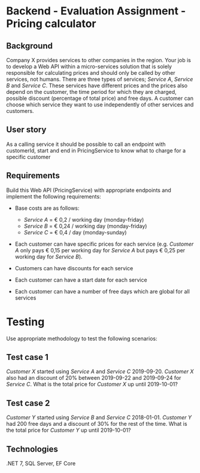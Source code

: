 **Backend - Evaluation Assignment - Pricing calculator**
============

**Background**
--------

Company X provides services to other companies in the region. Your job is to develop a Web API within a micro-services solution that is solely responsible for calculating prices and should only be called by other services, not humans. There are three types of services; _Service A_, _Service B_ and _Service C_. These services have different prices and the prices also depend on the customer, the time period for which they are charged, possible discount (percentage of total price) and free days. A customer can choose which service they want to use independently of other services and customers.

**User story**
--------

As a calling service it should be possible to call an endpoint with customerId, start and end in PricingService to know what to charge for a specific customer

**Requirements**
--------

Build this Web API (PricingService) with appropriate endpoints and implement the following requirements:

- Base costs are as follows:
    - _Service A_ = € 0,2 / working day (monday-friday)
    - _Service B_ = € 0,24 / working day (monday-friday)
    - _Service C_ = € 0,4 / day (monday-sunday)

- Each customer can have specific prices for each service (e.g. _Customer A_ only pays € 0,15 per working day for _Service A_ but pays € 0,25 per working day for _Service B_).

- Customers can have discounts for each service
- Each customer can have a start date for each service
- Each customer can have a number of free days which are global for all services

# Testing

Use appropriate methodology to test the following scenarios:

**Test case 1**
--------

_Customer X_ started using _Service A_ and _Service C_ 2019-09-20. _Customer X_ also had an discount of 20% between 2019-09-22 and 2019-09-24 for _Service C_. What is the total price for _Customer X_ up until 2019-10-01?

**Test case 2**
--------

_Customer Y_ started using _Service B_ and _Service C_ 2018-01-01. _Customer Y_ had 200 free days and a discount of 30% for the rest of the time. What is the total price for _Customer Y_ up until 2019-10-01?

**Technologies**
--------

.NET 7, SQL Server, EF Core
